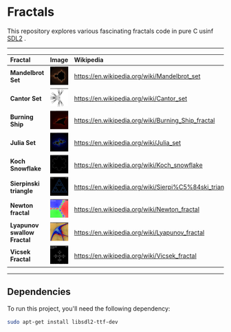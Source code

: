# Fractals

This repository explores various fascinating fractals code in pure C usinf [SDL2](https://www.libsdl.org/) .

---

| Fractal                      | Image                                                 | Wikipedia                                              |
| :--------------------------- | :---------------------------------------------------- | :----------------------------------------------------- |
| **Mandelbrot Set**           | ![Mandelbrot Set](assets/mandelbrot.png)              | https://en.wikipedia.org/wiki/Mandelbrot_set           |
| **Cantor Set**               | ![Cantor Set](assets/contor.png)                      | https://en.wikipedia.org/wiki/Cantor_set               |
| **Burning Ship**             | ![Burning Ship](assets/burningship.png)               | https://en.wikipedia.org/wiki/Burning_Ship_fractal     |
| **Julia Set**                | ![Julia Set](assets/julia.png)                        | https://en.wikipedia.org/wiki/Julia_set                |
| **Koch Snowflake**           | ![Koch Snowflake](assets/kochsnowflake.png)           | https://en.wikipedia.org/wiki/Koch_snowflake           |
| **Sierpinski triangle**      | ![Sierpinski Triangle](assets/sierpinskitriangle.png) | https://en.wikipedia.org/wiki/Sierpi%C5%84ski_triangle |
| **Newton fractal**           | ![Newton Fractal](assets/newton.png)                  | https://en.wikipedia.org/wiki/Newton_fractal           |
| **Lyapunov swallow Fractal** | ![Lyapunov fractal](assets/lyapunov-swallow.png)      | https://en.wikipedia.org/wiki/Lyapunov_fractal         |
| **Vicsek Fractal**           | ![Vicsek Fractal](assets/vicsek-fractal.png)          | https://en.wikipedia.org/wiki/Vicsek_fractal           |

---

## Dependencies

To run this project, you'll need the following dependency:

```bash
sudo apt-get install libsdl2-ttf-dev
```
